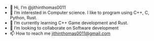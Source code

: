 - 👋 Hi, I’m @jithinthomas0011
- 👀 I’m interested in Computer science. I like to program using C++, C, Python, Rust.   
- 🌱 I’m currently learning C++ Game development and Rust.
- 💞️ I’m looking to collaborate on Software development
- 📫 How to reach me jithinthomas0011@gmail.com

<!---
jithinthomas0011/jithinthomas0011 is a ✨ special ✨ repository because its `README.md` (this file) appears on your GitHub profile.
You can click the Preview link to take a look at your changes.
--->
